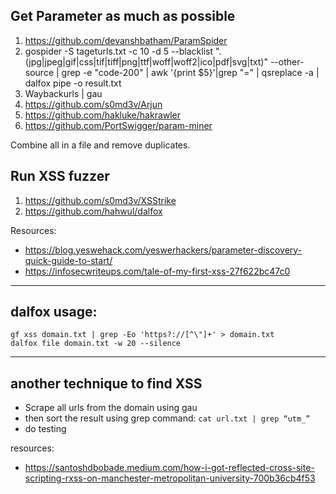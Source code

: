 ## Get Parameter as much as possible

1. https://github.com/devanshbatham/ParamSpider
2. gospider -S tageturls.txt -c 10 -d 5 --blacklist ".(jpg|jpeg|gif|css|tif|tiff|png|ttf|woff|woff2|ico|pdf|svg|txt)" --other-source | grep -e "code-200" | awk '{print $5}'|grep "=" | qsreplace -a | dalfox pipe -o result.txt
3. Waybackurls | gau
4. https://github.com/s0md3v/Arjun
5. https://github.com/hakluke/hakrawler
6. https://github.com/PortSwigger/param-miner

Combine all in a file and remove duplicates.

## Run XSS fuzzer
1. https://github.com/s0md3v/XSStrike
2. https://github.com/hahwul/dalfox


Resources:
- https://blog.yeswehack.com/yeswerhackers/parameter-discovery-quick-guide-to-start/
- https://infosecwriteups.com/tale-of-my-first-xss-27f622bc47c0
<hr>

## dalfox usage:
```
gf xss domain.txt | grep -Eo 'https?://[^\"]+' > domain.txt
dalfox file domain.txt -w 20 --silence
```

<hr>

## another technique to find XSS

- Scrape all urls from the domain using gau
- then sort the result using grep command: `cat url.txt | grep “utm_”`
- do testing

resources:
- https://santoshdbobade.medium.com/how-i-got-reflected-cross-site-scripting-rxss-on-manchester-metropolitan-university-700b36cb4f53
